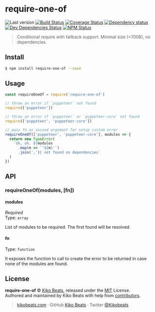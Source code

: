 # require-one-of

![Last version](https://img.shields.io/github/tag/Kikobeats/require-one-of.svg?style=flat-square)
[![Build Status](https://img.shields.io/travis/Kikobeats/require-one-of/master.svg?style=flat-square)](https://travis-ci.org/Kikobeats/require-one-of)
[![Coverage Status](https://img.shields.io/coveralls/Kikobeats/require-one-of.svg?style=flat-square)](https://coveralls.io/github/Kikobeats/require-one-of)
[![Dependency status](https://img.shields.io/david/Kikobeats/require-one-of.svg?style=flat-square)](https://david-dm.org/Kikobeats/require-one-of)
[![Dev Dependencies Status](https://img.shields.io/david/dev/Kikobeats/require-one-of.svg?style=flat-square)](https://david-dm.org/Kikobeats/require-one-of#info=devDependencies)
[![NPM Status](https://img.shields.io/npm/dm/require-one-of.svg?style=flat-square)](https://www.npmjs.org/package/require-one-of)

> Conditional require with fallback support. Minimal size (>700B), no dependencies.

## Install

```bash
$ npm install require-one-of --save
```

## Usage

```js
const requireOneOf = require('require-one-of')

// throw an error if `puppeteer` not found
require(['puppeteer'])

// throw an error if `puppeteer` or `puppeteer-core` not found
require(['puppeteer', 'puppeteer-core'])

// pass fn as second argument for setup custom error
requireOneOf(['puppeteer', 'puppeteer-core'], modules => {
  return new TypeError(
    `Uh, oh. ${modules
      .map(m => `'${m}'`)
      .join(',')} not found on dependencies`
  )
})
```

## API

### requireOneOf(modules, [fn])

#### modules

*Required*<br>
Type: `array`

List of modules to be required. The first found will be resolved.

#### fn

Type: `function`

It exposes the function to call to create the error to be returned in case none of the modules are found.

## License

**require-one-of** © [Kiko Beats](https://kikobeats.com), released under the [MIT](https://github.com/Kikobeats/require-one-of/blob/master/LICENSE.md) License.<br>
Authored and maintained by Kiko Beats with help from [contributors](https://github.com/Kikobeats/require-one-of/contributors).

> [kikobeats.com](https://kikobeats.com) · GitHub [Kiko Beats](https://github.com/Kikobeats) · Twitter [@Kikobeats](https://twitter.com/Kikobeats)
